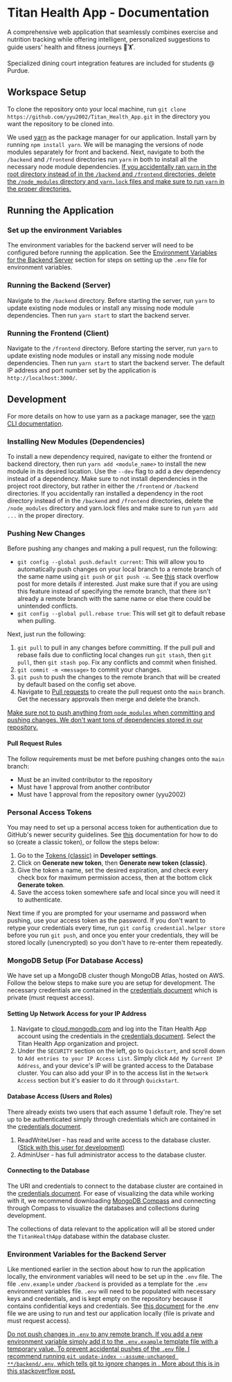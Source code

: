 # Titan Health App - Documentation
A comprehensive web application that seamlessly combines exercise and nutrition tracking while offering intelligent, personalized suggestions to guide users' health and fitness journeys 🍎🏋️. 

Specialized dining court integration features are included for students @ Purdue.

## Workspace Setup
To clone the repository onto your local machine, run `git clone https://github.com/yyu2002/Titan_Health_App.git` in the directory you want the repository to be cloned into.

We used [yarn](https://yarnpkg.com/) as the package manager for our application. Install yarn by running `npm install yarn`. We will be managing the versions of node modules separately for front and backend. Next, navigate to both the `/backend` and `/frontend` directories run `yarn` in both to install all the necessary node module dependencies. <ins>If you accidentally ran `yarn` in the root directory instead of in the `/backend` and `/frontend` directories, delete the `/node_modules` directory and `yarn.lock` files and make sure to run `yarn` in the proper directories.<ins>

## Running the Application

### Set up the environment Variables
The environment variables for the backend server will need to be configured before running the application. See the [Environment Variables for the Backend Server](https://github.com/yyu2002/Titan_Health_App/blob/main/README.md#environment-variables-for-the-backend-server) section for steps on setting up the `.env` file for environment variables.

### Running the Backend (Server)
Navigate to the `/backend` directory. Before starting the server, run `yarn` to update existing node modules or install any missing node module dependencies. Then run `yarn start` to start the backend server. 

### Running the Frontend (Client)
Navigate to the `/frontend` directory. Before starting the server, run `yarn` to update existing node modules or install any missing node module dependencies. Then run `yarn start` to start the backend server. The default IP address and port number set by the application is `http://localhost:3000/`.

## Development

For more details on how to use yarn as a package manager, see the [yarn CLI documentation](https://classic.yarnpkg.com/lang/en/docs/cli/).

### Installing New Modules (Dependencies)
To install a new dependency required, navigate to either the frontend or backend directory, then run `yarn add <module_name>` to install the new module in its desired location. Use the `--dev` flag to add a dev dependency instead of a dependency. Make sure to not install dependencies in the project root directory, but rather in either the `/frontend` or `/backend` directories. If you accidentally ran installed a dependency in the root directory instead of in the `/backend` and `/frontend` directories, delete the `/node_modules` directory and yarn.lock files and make sure to run `yarn add ...` in the proper directory.

### Pushing New Changes
Before pushing any changes and making a pull request, run the following:
- `git config --global push.default current`: This will allow you to automatically push changes on your local branch to a remote branch of the same name using `git push` or `git push -u`. See [this](https://stackoverflow.com/questions/1519006/how-do-i-create-a-remote-git-branch/27185855#27185855) stack overflow post for more details if interested. Just make sure that if you are using this feature instead of specifying the remote branch, that there isn't already a remote branch with the same name or else there could be unintended conflicts.
- `git config --global pull.rebase true`: This will set git to default rebase when pulling.

Next, just run the following:
1. `git pull` to pull in any changes before committing. If the pull pull and rebase fails due to conflicting local changes run `git stash`, then `git pull`, then `git stash pop`. Fix any conflicts and commit when finished.
2. `git commit -m <message>` to commit your changes.
3. `git push` to push the changes to the remote branch that will be created by default based on the config set above.
4. Navigate to [Pull requests](https://github.com/yyu2002/Titan_Health_App/pulls) to create the pull request onto the `main` branch. Get the necessary approvals then merge and delete the branch.

<ins> Make sure not to push anything from `node_modules` when committing and pushing changes. We don't want tons of dependencies stored in our repository.<ins>

#### Pull Request Rules
The follow requirements must be met before pushing changes onto the `main` branch:
- Must be an invited contributor to the repository
- Must have 1 approval from another contributor
- Must have 1 approval from the repository owner (yyu2002)

### Personal Access Tokens
You may need to set up a personal access token for authentication due to GitHub's newer security guidelines. See [this](https://docs.github.com/en/authentication/keeping-your-account-and-data-secure/managing-your-personal-access-tokens#creating-a-personal-access-token-classic) documentation for how to do so (create a classic token), or follow the steps below:
1. Go to the [Tokens (classic)](https://github.com/settings/tokens) in **Developer settings**.
2. Click on **Generate new token**, then **Generate new token (classic)**.
3. Give the token a name, set the desired expiration, and check every check box for maximum permission access, then at the bottom click **Generate token**.
4. Save the access token somewhere safe and local since you will need it to authenticate.

Next time if you are prompted for your username and password when pushing, use your access token as the password. If you don't want to retype your credentials every time, run `git config credential.helper store` before you run `git push`, and once you enter your credentials, they will be stored locally (unencrypted) so you don't have to re-enter them repeatedly.

### MongoDB Setup (For Database Access)
We have set up a MongoDB cluster though MongoDB Atlas, hosted on AWS. Follow the below steps to make sure you are setup for development. The necessary credentials are contained in the [credentials document](https://docs.google.com/document/d/1XyIoMjj3yVY9TDJR9R39AVFLrzpDo_KEBhMqWR9ADTs/edit) which is private (must request access).

#### Setting Up Network Access for your IP Address
1. Navigate to [cloud.mongodb.com](https://cloud.mongodb.com/) and log into the Titan Health App account using the credentials in the [credentials document](https://docs.google.com/document/d/1XyIoMjj3yVY9TDJR9R39AVFLrzpDo_KEBhMqWR9ADTs/edit). Select the Titan Health App organization and project.
2. Under the `SECURITY` section on the left, go to `Quickstart`, and scroll down to `Add entries to your IP Access List`. Simply click `Add My Current IP Address`, and your device's IP will be granted access to the Database cluster. You can also add your IP in to the access list in the `Network Access` section but it's easier to do it through `Quickstart`.

#### Database Access (Users and Roles)
There already exists two users that each assume 1 default role. They're set up to be authenticated simply through credentials which are contained in the [credentials document](https://docs.google.com/document/d/1XyIoMjj3yVY9TDJR9R39AVFLrzpDo_KEBhMqWR9ADTs/edit).
1. ReadWriteUser - has read and write access to the database cluster. (<ins>Stick with this user for development<ins>)
2. AdminUser - has full administrator access to the database cluster.

#### Connecting to the Database
The URI and credentials to connect to the database cluster are contained in the [credentials document](https://docs.google.com/document/d/1XyIoMjj3yVY9TDJR9R39AVFLrzpDo_KEBhMqWR9ADTs/edit). For ease of visualizing the data while working with it, we recommend downloading [MongoDB Compass](https://www.mongodb.com/products/tools/compass) and connecting through Compass to visualize the databases and collections during development.

The collections of data relevant to the application will all be stored under the `TitanHealthApp` database within the database cluster.

### Environment Variables for the Backend Server
Like mentioned earlier in the section about how to run the application locally, the environment variables will need to be set up in the `.env` file. The file `.env.example` under `/backend` is provided as a template for the `.env` environment variables file. `.env` will need to be populated with necessary keys and credentials, and is kept empty on the repository because it contains confidential keys and credentials. See [this document](https://docs.google.com/document/d/1iOqG89USP2q-z9TD6mlgi7BTrqrQT_RX3JRDlZpyVYg/edit) for the .env file we are using to run and test our application locally (file is private and must request access). 

<ins>Do not push changes in `.env` to any remote branch. If you add a new environment variable simply add it to the `.env.example` template file with a temporary value. To prevent accidental pushes of the `.env` file, I recommend running `git update-index --assume-unchanged **/backend/.env`, which tells git to ignore changes in . More about this is in [this](https://stackoverflow.com/questions/18276951/how-do-i-stop-git-from-tracking-any-changes-to-a-file-from-this-commit-forward) stackoverflow post.<ins>



